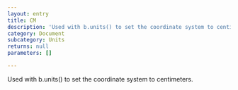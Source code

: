 ```yaml
---
layout: entry
title: CM
description: 'Used with b.units() to set the coordinate system to centimeters.'
category: Document
subcategory: Units
returns: null
parameters: []

---
```

Used with b.units() to set the coordinate system to centimeters.